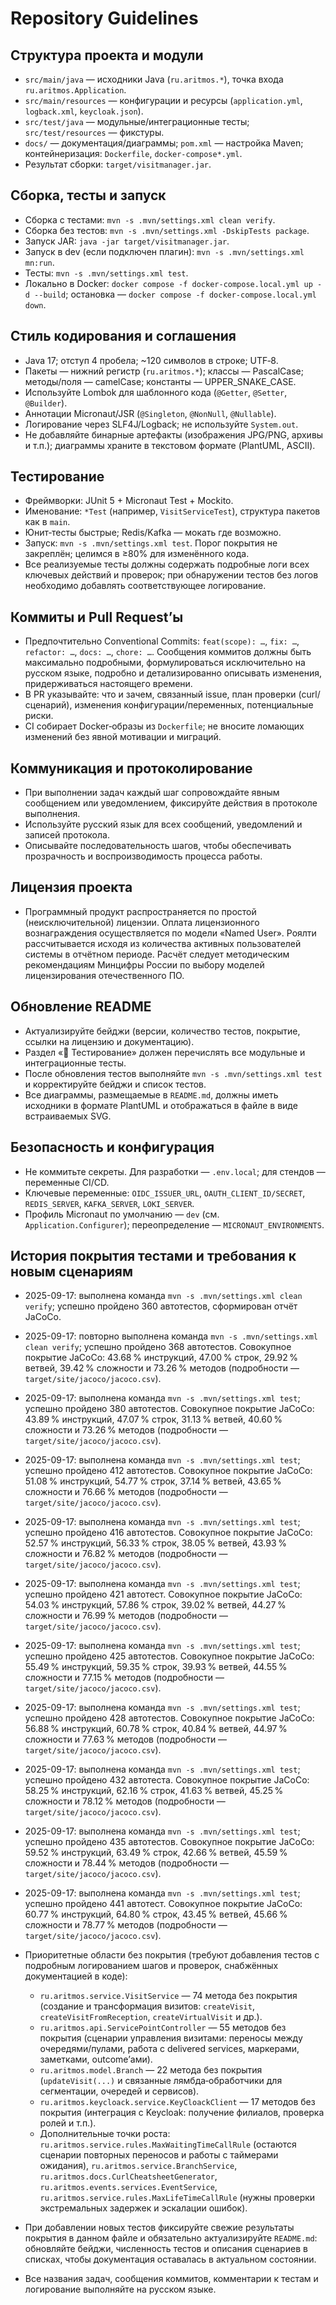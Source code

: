 # Repository Guidelines

## Структура проекта и модули
- `src/main/java` — исходники Java (`ru.aritmos.*`), точка входа `ru.aritmos.Application`.
- `src/main/resources` — конфигурации и ресурсы (`application.yml`, `logback.xml`, `keycloak.json`).
- `src/test/java` — модульные/интеграционные тесты; `src/test/resources` — фикстуры.
- `docs/` — документация/диаграммы; `pom.xml` — настройка Maven; контейнеризация: `Dockerfile`, `docker-compose*.yml`.
- Результат сборки: `target/visitmanager.jar`.

## Сборка, тесты и запуск
- Сборка с тестами: `mvn -s .mvn/settings.xml clean verify`.
- Сборка без тестов: `mvn -s .mvn/settings.xml -DskipTests package`.
- Запуск JAR: `java -jar target/visitmanager.jar`.
- Запуск в dev (если подключен плагин): `mvn -s .mvn/settings.xml mn:run`.
- Тесты: `mvn -s .mvn/settings.xml test`.
- Локально в Docker: `docker compose -f docker-compose.local.yml up -d --build`; остановка — `docker compose -f docker-compose.local.yml down`.

## Стиль кодирования и соглашения
- Java 17; отступ 4 пробела; ~120 символов в строке; UTF‑8.
- Пакеты — нижний регистр (`ru.aritmos.*`); классы — PascalCase; методы/поля — camelCase; константы — UPPER_SNAKE_CASE.
- Используйте Lombok для шаблонного кода (`@Getter`, `@Setter`, `@Builder`).
- Аннотации Micronaut/JSR (`@Singleton`, `@NonNull`, `@Nullable`).
- Логирование через SLF4J/Logback; не используйте `System.out`.
- Не добавляйте бинарные артефакты (изображения JPG/PNG, архивы и т.п.); диаграммы храните в текстовом формате (PlantUML, ASCII).

## Тестирование
- Фреймворки: JUnit 5 + Micronaut Test + Mockito.
- Именование: `*Test` (например, `VisitServiceTest`), структура пакетов как в `main`.
- Юнит‑тесты быстрые; Redis/Kafka — мокать где возможно.
- Запуск: `mvn -s .mvn/settings.xml test`. Порог покрытия не закреплён; целимся в ≥80% для изменённого кода.
- Все реализуемые тесты должны содержать подробные логи всех ключевых действий и проверок; при обнаружении тестов без логов необходимо добавлять соответствующее логирование.

## Коммиты и Pull Request’ы
- Предпочтительно Conventional Commits: `feat(scope): …`, `fix: …`, `refactor: …`, `docs: …`, `chore: …`. Сообщения коммитов должны быть максимально подробными, формулироваться исключительно на русском языке, подробно и детализированно описывать изменения, придерживаться настоящего времени.
- В PR указывайте: что и зачем, связанный issue, план проверки (curl/сценарий), изменения конфигурации/переменных, потенциальные риски.
- CI собирает Docker‑образы из `Dockerfile`; не вносите ломающих изменений без явной мотивации и миграций.

## Коммуникация и протоколирование
- При выполнении задач каждый шаг сопровождайте явным сообщением или уведомлением, фиксируйте действия в протоколе выполнения.
- Используйте русский язык для всех сообщений, уведомлений и записей протокола.
- Описывайте последовательность шагов, чтобы обеспечивать прозрачность и воспроизводимость процесса работы.

## Лицензия проекта
- Программный продукт распространяется по простой (неисключительной) лицензии.
  Оплата лицензионного вознаграждения осуществляется по модели «Named User».
  Роялти рассчитывается исходя из количества активных пользователей системы в отчётном периоде.
  Расчёт следует методическим рекомендациям Минцифры России по выбору моделей лицензирования отечественного ПО.

## Обновление README
- Актуализируйте бейджи (версии, количество тестов, покрытие, ссылки на лицензию и документацию).
- Раздел «🧪 Тестирование» должен перечислять все модульные и интеграционные тесты.
- После обновления тестов выполняйте `mvn -s .mvn/settings.xml test` и корректируйте бейджи и список тестов.
- Все диаграммы, размещаемые в `README.md`, должны иметь исходники в формате PlantUML и отображаться в файле в виде встраиваемых SVG.

## Безопасность и конфигурация
- Не коммитьте секреты. Для разработки — `.env.local`; для стендов — переменные CI/CD.
- Ключевые переменные: `OIDC_ISSUER_URL`, `OAUTH_CLIENT_ID/SECRET`, `REDIS_SERVER`, `KAFKA_SERVER`, `LOKI_SERVER`.
- Профиль Micronaut по умолчанию — `dev` (см. `Application.Configurer`); переопределение — `MICRONAUT_ENVIRONMENTS`.

## История покрытия тестами и требования к новым сценариям
- 2025-09-17: выполнена команда `mvn -s .mvn/settings.xml clean verify`; успешно пройдено 360 автотестов, сформирован отчёт JaCoCo.
- 2025-09-17: повторно выполнена команда `mvn -s .mvn/settings.xml clean verify`; успешно пройдено 368 автотестов. Совокупное покрытие JaCoCo: 43.68 % инструкций, 47.00 % строк, 29.92 % ветвей, 39.42 % сложности и 73.26 % методов (подробности — `target/site/jacoco/jacoco.csv`).
- 2025-09-17: выполнена команда `mvn -s .mvn/settings.xml test`; успешно пройдено 380 автотестов. Совокупное покрытие JaCoCo: 43.89 % инструкций, 47.07 % строк, 31.13 % ветвей, 40.60 % сложности и 73.26 % методов (подробности — `target/site/jacoco/jacoco.csv`).
- 2025-09-17: выполнена команда `mvn -s .mvn/settings.xml test`; успешно пройдено 412 автотестов. Совокупное покрытие JaCoCo: 51.08 % инструкций, 54.77 % строк, 37.14 % ветвей, 43.65 % сложности и 76.66 % методов (подробности — `target/site/jacoco/jacoco.csv`).
- 2025-09-17: выполнена команда `mvn -s .mvn/settings.xml test`; успешно пройдено 416 автотестов. Совокупное покрытие JaCoCo: 52.57 % инструкций, 56.33 % строк, 38.05 % ветвей, 43.93 % сложности и 76.82 % методов (подробности — `target/site/jacoco/jacoco.csv`).
- 2025-09-17: выполнена команда `mvn -s .mvn/settings.xml test`; успешно пройдено 421 автотест. Совокупное покрытие JaCoCo: 54.03 % инструкций, 57.86 % строк, 39.02 % ветвей, 44.27 % сложности и 76.99 % методов (подробности — `target/site/jacoco/jacoco.csv`).
- 2025-09-17: выполнена команда `mvn -s .mvn/settings.xml test`; успешно пройдено 425 автотестов. Совокупное покрытие JaCoCo: 55.49 % инструкций, 59.35 % строк, 39.93 % ветвей, 44.55 % сложности и 77.15 % методов (подробности — `target/site/jacoco/jacoco.csv`).
- 2025-09-17: выполнена команда `mvn -s .mvn/settings.xml test`; успешно пройдено 428 автотестов. Совокупное покрытие JaCoCo: 56.88 % инструкций, 60.78 % строк, 40.84 % ветвей, 44.97 % сложности и 77.63 % методов (подробности — `target/site/jacoco/jacoco.csv`).
- 2025-09-17: выполнена команда `mvn -s .mvn/settings.xml test`; успешно пройдено 432 автотеста. Совокупное покрытие JaCoCo: 58.25 % инструкций, 62.16 % строк, 41.63 % ветвей, 45.25 % сложности и 78.12 % методов (подробности — `target/site/jacoco/jacoco.csv`).
- 2025-09-17: выполнена команда `mvn -s .mvn/settings.xml test`; успешно пройдено 435 автотестов. Совокупное покрытие JaCoCo: 59.52 % инструкций, 63.49 % строк, 42.66 % ветвей, 45.59 % сложности и 78.44 % методов (подробности — `target/site/jacoco/jacoco.csv`).
- 2025-09-17: выполнена команда `mvn -s .mvn/settings.xml test`; успешно пройдено 441 автотест. Совокупное покрытие JaCoCo: 60.77 % инструкций, 64.80 % строк, 43.45 % ветвей, 45.66 % сложности и 78.77 % методов (подробности — `target/site/jacoco/jacoco.csv`).

- Приоритетные области без покрытия (требуют добавления тестов с подробным логированием шагов и проверок, снабжённых документацией в коде):
  - `ru.aritmos.service.VisitService` — 74 метода без покрытия (создание и трансформация визитов: `createVisit`, `createVisitFromReception`, `createVirtualVisit` и др.).
  - `ru.aritmos.api.ServicePointController` — 55 методов без покрытия (сценарии управления визитами: переносы между очередями/пулами, работа с delivered services, маркерами, заметками, outcome’ами).
  - `ru.aritmos.model.Branch` — 22 метода без покрытия (`updateVisit(...)` и связанные лямбда‑обработчики для сегментации, очередей и сервисов).
  - `ru.aritmos.keycloack.service.KeyCloackClient` — 17 методов без покрытия (интеграция с Keycloak: получение филиалов, проверка ролей и т.п.).
  - Дополнительные точки роста: `ru.aritmos.service.rules.MaxWaitingTimeCallRule` (остаются сценарии повторных переносов и работы с таймерами ожидания), `ru.aritmos.service.BranchService`, `ru.aritmos.docs.CurlCheatsheetGenerator`, `ru.aritmos.events.services.EventService`, `ru.aritmos.service.rules.MaxLifeTimeCallRule` (нужны проверки экстремальных задержек и эскалации ошибок).
- При добавлении новых тестов фиксируйте свежие результаты покрытия в данном файле и обязательно актуализируйте `README.md`: обновляйте бейджи, численность тестов и описания сценариев в списках, чтобы документация оставалась в актуальном состоянии.
- Все названия задач, сообщения коммитов, комментарии к тестам и логирование выполняйте на русском языке.
